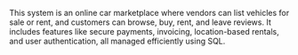 This system is an online car marketplace where vendors can list vehicles for sale or rent, and customers can browse, buy, rent, and leave reviews. It includes features like secure payments, invoicing, location-based rentals, and user authentication, all managed efficiently using SQL.
